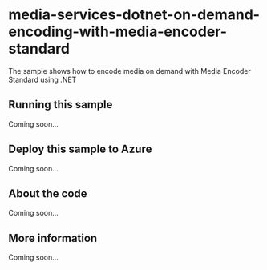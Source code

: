 # media-services-dotnet-on-demand-encoding-with-media-encoder-standard
The sample shows how to encode media on demand with Media Encoder Standard using .NET
## Running this sample
Coming soon...
## Deploy this sample to Azure
Coming soon...
## About the code
Coming soon...
## More information
Coming soon...